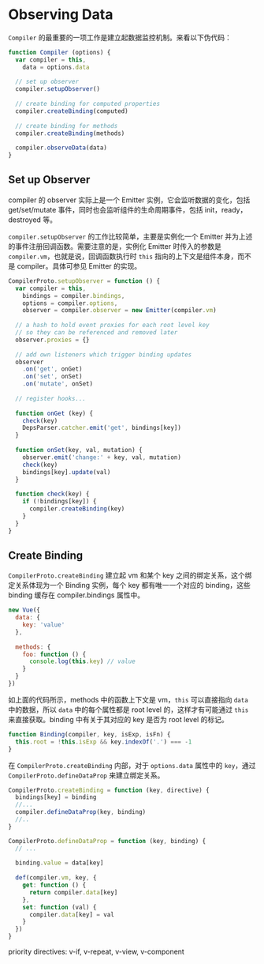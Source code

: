 Observing Data
===

`Compiler` 的最重要的一项工作是建立起数据监控机制。来看以下伪代码：

```javascript
function Compiler (options) {
  var compiler = this,
    data = options.data
  
  // set up observer
  compiler.setupObserver()
  
  // create binding for computed properties
  compiler.createBinding(computed)
  
  // create binding for methods
  compiler.createBinding(methods)
  
  compiler.observeData(data)
}
```

## Set up Observer

compiler 的 observer 实际上是一个 Emitter 实例，它会监听数据的变化，包括 get/set/mutate 事件，同时也会监听组件的生命周期事件，包括 init，ready，destroyed 等。

`compiler.setupObserver` 的工作比较简单，主要是实例化一个 Emitter 并为上述的事件注册回调函数。需要注意的是，实例化 Emitter 时传入的参数是 `compiler.vm`，也就是说，回调函数执行时 `this` 指向的上下文是组件本身，而不是 compiler。具体可参见 Emitter 的实现。

```javascript
CompilerProto.setupObserver = function () {
  var compiler = this,
    bindings = compiler.bindings,
    options = compiler.options,
    observer = compiler.observer = new Emitter(compiler.vm)
    
  // a hash to hold event proxies for each root level key
  // so they can be referenced and removed later
  observer.proxies = {}
  
  // add own listeners which trigger binding updates
  observer
    .on('get', onGet)
    .on('set', onSet)
    .on('mutate', onSet)
    
  // register hooks...
  
  function onGet (key) {
    check(key)
    DepsParser.catcher.emit('get', bindings[key])
  }
  
  function onSet(key, val, mutation) {
    observer.emit('change:' + key, val, mutation)
    check(key)
    bindings[key].update(val)
  }
  
  function check(key) {
    if (!bindings[key]) {
      compiler.createBinding(key)
    }
  }
}
```

## Create Binding

`CompilerProto.createBinding` 建立起 vm 和某个 key 之间的绑定关系，这个绑定关系体现为一个 Binding 实例，每个 key 都有唯一一个对应的 binding，这些 binding 缓存在 compiler.bindings 属性中。

```javascript
new Vue({
  data: {
    key: 'value'
  },
  
  methods: {
    foo: function () {
      console.log(this.key) // value
    }
  }
})
```

如上面的代码所示，methods 中的函数上下文是 vm，`this` 可以直接指向 `data` 中的数据，所以 `data` 中的每个属性都是 root level 的，这样才有可能通过 `this` 来直接获取。binding 中有关于其对应的 key 是否为 root level 的标记。

```javascript
function Binding(compiler, key, isExp, isFn) {
  this.root = !this.isExp && key.indexOf('.') === -1
}
```

在 `CompilerProto.createBinding` 内部，对于 `options.data` 属性中的 `key`，通过 `CompilerProto.defineDataProp` 来建立绑定关系。

```javascript
CompilerProto.createBinding = function (key, directive) {
  bindings[key] = binding
  //...
  compiler.defineDataProp(key, binding)
  //..
}

CompilerProto.defineDataProp = function (key, binding) {
  // ...
  
  binding.value = data[key]
  
  def(compiler.vm, key, {
    get: function () {
      return compiler.data[key]
    },
    set: function (val) {
      compiler.data[key] = val
    }
  })
}
```

priority directives: v-if, v-repeat, v-view, v-component 

